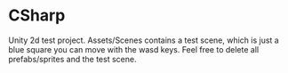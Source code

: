 # CSharp
Unity 2d test project. Assets/Scenes contains a test scene, which is just a blue square you can move with the wasd keys. Feel free to delete all prefabs/sprites and the test scene. 
